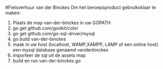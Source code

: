 #Fietsverhuur van der Binckes
Om het beroepsproduct gebruiksklaar te maken:
1. Plaats de map van-der-binckes in uw GOPATH
2. go get github.com/gookit/color
3. go get github.com/go-sql-driver/mysql
4. go build van-der-binckes
5. maak in uw host (localhost, WAMP,XAMPP, LAMP of een online host) een mysql database genaamd vanderbinckes
6. importeer de sql uit de assets map
7. build en run van-der-binckes.go